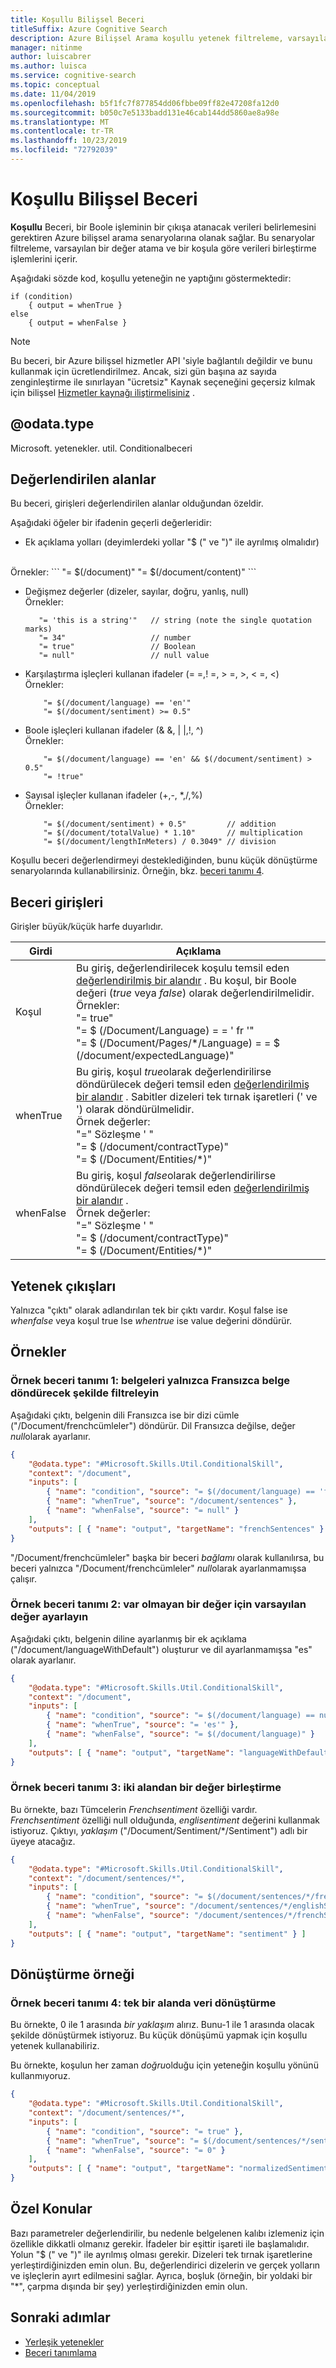 ```yaml
---
title: Koşullu Bilişsel Beceri
titleSuffix: Azure Cognitive Search
description: Azure Bilişsel Arama koşullu yetenek filtreleme, varsayılanlar oluşturma ve bir beceri tanımında değerleri birleştirme imkanı sunar.
manager: nitinme
author: luiscabrer
ms.author: luisca
ms.service: cognitive-search
ms.topic: conceptual
ms.date: 11/04/2019
ms.openlocfilehash: b5f1fc7f877854dd06fbbe09ff82e47208fa12d0
ms.sourcegitcommit: b050c7e5133badd131e46cab144dd5860ae8a98e
ms.translationtype: MT
ms.contentlocale: tr-TR
ms.lasthandoff: 10/23/2019
ms.locfileid: "72792039"
---
```

# <a name="conditional-cognitive-skill"></a>Koşullu Bilişsel Beceri

**Koşullu** Beceri, bir Boole işleminin bir çıkışa atanacak verileri belirlemesini gerektiren Azure bilişsel arama senaryolarına olanak sağlar. Bu senaryolar filtreleme, varsayılan bir değer atama ve bir koşula göre verileri birleştirme işlemlerini içerir.

Aşağıdaki sözde kod, koşullu yeteneğin ne yaptığını göstermektedir:

```
if (condition) 
    { output = whenTrue } 
else 
    { output = whenFalse } 
```

> [!NOTE]
> Bu beceri, bir Azure bilişsel hizmetler API 'siyle bağlantılı değildir ve bunu kullanmak için ücretlendirilmez. Ancak, sizi gün başına az sayıda zenginleştirme ile sınırlayan "ücretsiz" Kaynak seçeneğini geçersiz kılmak için bilişsel [Hizmetler kaynağı iliştirmelisiniz](cognitive-search-attach-cognitive-services.md) .

## <a name="odatatype"></a>@odata.type  
Microsoft. yetenekler. util. Conditionalbeceri


## <a name="evaluated-fields"></a>Değerlendirilen alanlar

Bu beceri, girişleri değerlendirilen alanlar olduğundan özeldir.

Aşağıdaki öğeler bir ifadenin geçerli değerleridir:

-   Ek açıklama yolları (deyimlerdeki yollar "$ (" ve ")" ile ayrılmış olmalıdır)
 <br/>
    Örnekler:
    ```
        "= $(/document)"
        "= $(/document/content)"
    ```

-  Değişmez değerler (dizeler, sayılar, doğru, yanlış, null) <br/>
    Örnekler:
    ```
       "= 'this is a string'"   // string (note the single quotation marks)
       "= 34"                   // number
       "= true"                 // Boolean
       "= null"                 // null value
    ```

-  Karşılaştırma işleçleri kullanan ifadeler (= =,! =, > =, >, < =, <) <br/>
    Örnekler:
    ```
        "= $(/document/language) == 'en'"
        "= $(/document/sentiment) >= 0.5"
    ```

-   Boole işleçleri kullanan ifadeler (& &, | |,!, ^) <br/>
    Örnekler:
    ```
        "= $(/document/language) == 'en' && $(/document/sentiment) > 0.5"
        "= !true"
    ```

-   Sayısal işleçler kullanan ifadeler (+,-, \*,/,%) <br/>
    Örnekler: 
    ```
        "= $(/document/sentiment) + 0.5"         // addition
        "= $(/document/totalValue) * 1.10"       // multiplication
        "= $(/document/lengthInMeters) / 0.3049" // division
    ```

Koşullu beceri değerlendirmeyi desteklediğinden, bunu küçük dönüştürme senaryolarında kullanabilirsiniz. Örneğin, bkz. [beceri tanımı 4](#transformation-example).

## <a name="skill-inputs"></a>Beceri girişleri
Girişler büyük/küçük harfe duyarlıdır.

| Girdi   | Açıklama |
|-------------|-------------|
| Koşul   | Bu giriş, değerlendirilecek koşulu temsil eden [değerlendirilmiş bir alandır](#evaluated-fields) . Bu koşul, bir Boole değeri (*true* veya *false*) olarak değerlendirilmelidir.   <br/>  Örnekler: <br/> "= true" <br/> "= $ (/Document/Language) = = ' fr '" <br/> "= $ (/Document/Pages/\*/Language) = = $ (/document/expectedLanguage)" <br/> |
| whenTrue    | Bu giriş, koşul *true*olarak değerlendirilirse döndürülecek değeri temsil eden [değerlendirilmiş bir alandır](#evaluated-fields) . Sabitler dizeleri tek tırnak işaretleri (' ve ') olarak döndürülmelidir. <br/>Örnek değerler: <br/> "=" Sözleşme ' "<br/>"= $ (/document/contractType)" <br/> "= $ (/Document/Entities/\*)" <br/> |
| whenFalse   | Bu giriş, koşul *false*olarak değerlendirilirse döndürülecek değeri temsil eden [değerlendirilmiş bir alandır](#evaluated-fields) . <br/>Örnek değerler: <br/> "=" Sözleşme ' "<br/>"= $ (/document/contractType)" <br/> "= $ (/Document/Entities/\*)" <br/>

## <a name="skill-outputs"></a>Yetenek çıkışları
Yalnızca "çıktı" olarak adlandırılan tek bir çıktı vardır. Koşul false ise *whenfalse* veya koşul true Ise *whentrue* ise value değerini döndürür.

## <a name="examples"></a>Örnekler

### <a name="sample-skill-definition-1-filter-documents-to-return-only-french-documents"></a>Örnek beceri tanımı 1: belgeleri yalnızca Fransızca belge döndürecek şekilde filtreleyin

Aşağıdaki çıktı, belgenin dili Fransızca ise bir dizi cümle ("/Document/frenchcümleler") döndürür. Dil Fransızca değilse, değer *null*olarak ayarlanır.

```json
{
    "@odata.type": "#Microsoft.Skills.Util.ConditionalSkill",
    "context": "/document",
    "inputs": [
        { "name": "condition", "source": "= $(/document/language) == 'fr'" },
        { "name": "whenTrue", "source": "/document/sentences" },
        { "name": "whenFalse", "source": "= null" }
    ],
    "outputs": [ { "name": "output", "targetName": "frenchSentences" } ]
}
```
"/Document/frenchcümleler" başka bir beceri *bağlamı* olarak kullanılırsa, bu beceri yalnızca "/Document/frenchcümleler" *null*olarak ayarlanmamışsa çalışır.


### <a name="sample-skill-definition-2-set-a-default-value-for-a-value-that-doesnt-exist"></a>Örnek beceri tanımı 2: var olmayan bir değer için varsayılan değer ayarlayın

Aşağıdaki çıktı, belgenin diline ayarlanmış bir ek açıklama ("/document/languageWithDefault") oluşturur ve dil ayarlanmamışsa "es" olarak ayarlanır.

```json
{
    "@odata.type": "#Microsoft.Skills.Util.ConditionalSkill",
    "context": "/document",
    "inputs": [
        { "name": "condition", "source": "= $(/document/language) == null" },
        { "name": "whenTrue", "source": "= 'es'" },
        { "name": "whenFalse", "source": "= $(/document/language)" }
    ],
    "outputs": [ { "name": "output", "targetName": "languageWithDefault" } ]
}
```

### <a name="sample-skill-definition-3-merge-values-from-two-fields-into-one"></a>Örnek beceri tanımı 3: iki alandan bir değer birleştirme

Bu örnekte, bazı Tümcelerin *Frenchsentiment* özelliği vardır. *Frenchsentiment* özelliği null olduğunda, *englisentiment* değerini kullanmak istiyoruz. Çıktıyı, *yaklaşım* ("/Document/Sentiment/*/Sentiment") adlı bir üyeye atacağız.

```json
{
    "@odata.type": "#Microsoft.Skills.Util.ConditionalSkill",
    "context": "/document/sentences/*",
    "inputs": [
        { "name": "condition", "source": "= $(/document/sentences/*/frenchSentiment) == null" },
        { "name": "whenTrue", "source": "/document/sentences/*/englishSentiment" },
        { "name": "whenFalse", "source": "/document/sentences/*/frenchSentiment" }
    ],
    "outputs": [ { "name": "output", "targetName": "sentiment" } ]
}
```

## <a name="transformation-example"></a>Dönüştürme örneği
### <a name="sample-skill-definition-4-data-transformation-on-a-single-field"></a>Örnek beceri tanımı 4: tek bir alanda veri dönüştürme

Bu örnekte, 0 ile 1 arasında *bir yaklaşım* alırız. Bunu-1 ile 1 arasında olacak şekilde dönüştürmek istiyoruz. Bu küçük dönüşümü yapmak için koşullu yetenek kullanabiliriz.

Bu örnekte, koşulun her zaman *doğru*olduğu için yeteneğin koşullu yönünü kullanmıyoruz.

```json
{
    "@odata.type": "#Microsoft.Skills.Util.ConditionalSkill",
    "context": "/document/sentences/*",
    "inputs": [
        { "name": "condition", "source": "= true" },
        { "name": "whenTrue", "source": "= $(/document/sentences/*/sentiment) * 2 - 1" },
        { "name": "whenFalse", "source": "= 0" }
    ],
    "outputs": [ { "name": "output", "targetName": "normalizedSentiment" } ]
}
```

## <a name="special-considerations"></a>Özel Konular
Bazı parametreler değerlendirilir, bu nedenle belgelenen kalıbı izlemeniz için özellikle dikkatli olmanız gerekir. İfadeler bir eşittir işareti ile başlamalıdır. Yolun "$ (" ve ")" ile ayrılmış olması gerekir. Dizeleri tek tırnak işaretlerine yerleştirdiğinizden emin olun. Bu, değerlendirici dizelerin ve gerçek yolların ve işleçlerin ayırt edilmesini sağlar. Ayrıca, boşluk (örneğin, bir yoldaki bir "*", çarpma dışında bir şey) yerleştirdiğinizden emin olun.


## <a name="next-steps"></a>Sonraki adımlar

+ [Yerleşik yetenekler](cognitive-search-predefined-skills.md)
+ [Beceri tanımlama](cognitive-search-defining-skillset.md)
